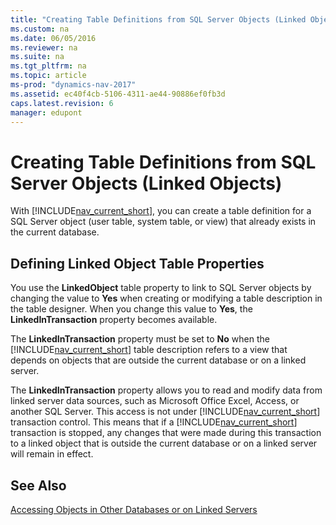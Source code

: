 ```yaml
---
title: "Creating Table Definitions from SQL Server Objects (Linked Objects)"
ms.custom: na
ms.date: 06/05/2016
ms.reviewer: na
ms.suite: na
ms.tgt_pltfrm: na
ms.topic: article
ms-prod: "dynamics-nav-2017"
ms.assetid: ec40f4cb-5106-4311-ae44-90886ef0fb3d
caps.latest.revision: 6
manager: edupont
---
```

# Creating Table Definitions from SQL Server Objects (Linked Objects)
With [!INCLUDE[nav_current_short](includes/nav_current_short_md.md)], you can create a table definition for a SQL Server object \(user table, system table, or view\) that already exists in the current database.  
  
## Defining Linked Object Table Properties  
 You use the **LinkedObject** table property to link to SQL Server objects by changing the value to **Yes** when creating or modifying a table description in the table designer. When you change this value to **Yes**, the **LinkedInTransaction** property becomes available.  
  
 The **LinkedInTransaction** property must be set to **No** when the [!INCLUDE[nav_current_short](includes/nav_current_short_md.md)] table description refers to a view that depends on objects that are outside the current database or on a linked server.  
  
 The **LinkedInTransaction** property allows you to read and modify data from linked server data sources, such as Microsoft Office Excel, Access, or another SQL Server. This access is not under [!INCLUDE[nav_current_short](includes/nav_current_short_md.md)] transaction control. This means that if a [!INCLUDE[nav_current_short](includes/nav_current_short_md.md)] transaction is stopped, any changes that were made during this transaction to a linked object that is outside the current database or on a linked server will remain in effect.  
  
## See Also  
 [Accessing Objects in Other Databases or on Linked Servers](Accessing-Objects-in-Other-Databases-or-on-Linked-Servers.md)